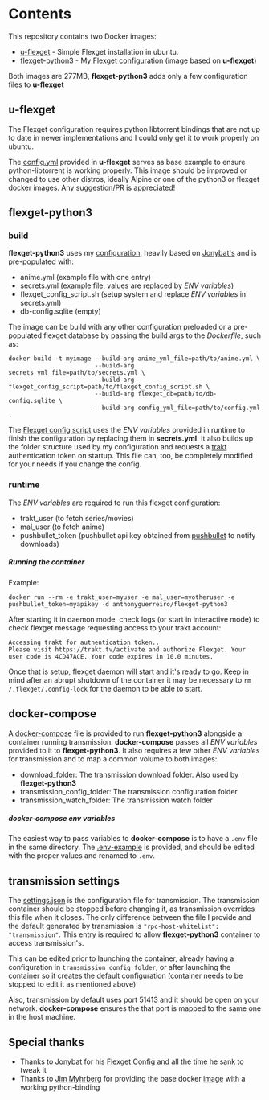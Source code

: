 # Contents
This repository contains two Docker images:
- [u-flexget](https://hub.docker.com/r/anthonyguerreiro/u-flexget/)  - Simple Flexget installation in ubuntu.
- [flexget-python3](https://hub.docker.com/r/anthonyguerreiro/flexget-python3/) - My [Flexget configuration](https://github.com/AnthonyGuerreiro/flexget_config) (image based on **u-flexget**)

Both images are 277MB, **flexget-python3** adds only a few configuration files to **u-flexget**

## u-flexget
The Flexget configuration requires python libtorrent bindings that are not up to date in newer implementations and I could only get it to work properly on ubuntu.

The [config.yml](u-flexget/config.yml) provided in **u-flexget** serves as base example to ensure python-libtorrent is working properly. This image should be improved or changed to use other distros, ideally Alpine or one of the python3 or flexget docker images. Any suggestion/PR is appreciated!

## flexget-python3

### build
**flexget-python3** uses my [configuration](https://github.com/AnthonyGuerreiro/flexget_config), heavily based on [Jonybat's](https://github.com/Jonybat/flexget_config) and is pre-populated with:
- anime.yml (example file with one entry)
- secrets.yml (example file, values are replaced by *ENV variables*)
- flexget_config_script.sh (setup system and replace *ENV variables* in secrets.yml)
- db-config.sqlite (empty)

The image can be build with any other configuration preloaded or a pre-populated flexget database by passing the build args to the *Dockerfile*, such as:

```
docker build -t myimage --build-arg anime_yml_file=path/to/anime.yml \
                        --build-arg secrets_yml_file=path/to/secrets.yml \
                        --build-arg flexget_config_script=path/to/flexget_config_script.sh \
                        --build-arg flexget_db=path/to/db-config.sqlite \
                        --build-arg config_yml_file=path/to/config.yml .
```

The [Flexget config script](utils/init/flexget_config_script.sh) uses the *ENV variables* provided in runtime to finish the configuration by replacing them in **secrets.yml**. It also builds up the folder structure used by my configuration and requests a [trakt](https://trakt.tv/) authentication token on startup. This file can, too, be completely modified for your needs if you change the config.

### runtime
The *ENV variables* are required to run this flexget configuration:
- trakt_user (to fetch series/movies)
- mal_user (to fetch anime)
- pushbullet_token (pushbullet api key obtained from [pushbullet](https://www.pushbullet.com/#settings/account) to notify downloads)

##### Running the container
Example:

`docker run --rm -e trakt_user=myuser -e mal_user=myotheruser -e pushbullet_token=myapikey -d anthonyguerreiro/flexget-python3`

After starting it in daemon mode, check logs (or start in interactive mode) to check flexget message requesting access to your trakt account:
```
Accessing trakt for authentication token..
Please visit https://trakt.tv/activate and authorize Flexget. Your user code is 4CD47ACE. Your code expires in 10.0 minutes.
```

Once that is setup, flexget daemon will start and it's ready to go.
Keep in mind after an abrupt shutdown of the container it may be necessary to `rm /.flexget/.config-lock` for the daemon to be able to start.



## docker-compose
A [docker-compose](flexget/docker-compose.yml) file is provided to run **flexget-python3** alongside a container running transmission. **docker-compose** passes all *ENV variables* provided to it to **flexget-python3**. It also requires a few other *ENV variables* for transmission and to map a common volume to both images:
- download_folder: The transmission download folder. Also used by **flexget-python3**
- transmission_config_folder: The transmission configuration folder
- transmission_watch_folder: The transmission watch folder

##### docker-compose env variables
The easiest way to pass variables to **docker-compose** is to have a `.env` file in the same directory.
The [.env-example](myflexget/.env-example) is provided, and should be edited with the proper values and renamed to `.env`.

## transmission settings
The [settings.json](flexget/settings.json) is the configuration file for transmission. The transmission container should be stopped before changing it, as transmission overrides this file when it closes. The only difference between the file I provide and the default generated by transmission is `"rpc-host-whitelist": "transmission"`. This entry is required to allow **flexget-python3** container to access transmission's.

This can be edited prior to launching the container, already having a configuration in `transmission_config_folder`, or after launching the container so it creates the default configuration (container needs to be stopped to edit it as mentioned above)

Also, transmission by default uses port 51413 and it should be open on your network.
**docker-compose** ensures the that port is mapped to the same one in the host machine.

## Special thanks
- Thanks to [Jonybat](https://github.com/Jonybat) for his [Flexget Config](https://github.com/Jonybat/flexget_config) and all the time he sank to tweak it
- Thanks to [Jim Myhrberg](https://github.com/jimeh) for providing the base docker [image](https://github.com/jimeh/docker-flexget) with a working python-binding